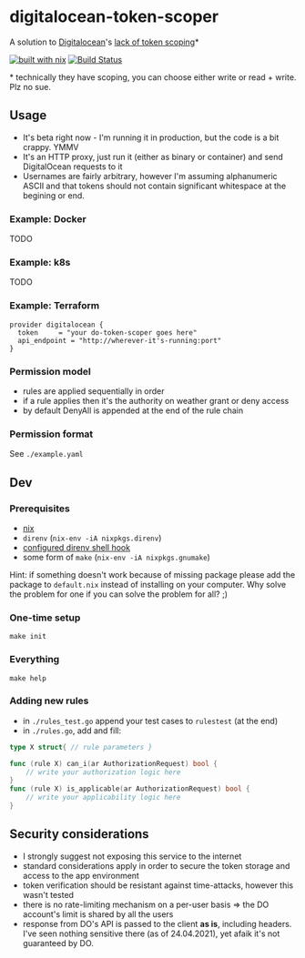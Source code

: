 # digitalocean-token-scoper
A solution to [Digitalocean](https://www.digitalocean.com/)'s [lack of token scoping](https://ideas.digitalocean.com/ideas/DO-I-966)*
<!--*-->
[![built with nix](https://builtwithnix.org/badge.svg)](https://builtwithnix.org)
[![Build Status](https://cloud.drone.io/api/badges/allgreed/digitalocean-token-scoper/status.svg)](https://cloud.drone.io/allgreed/digitalocean-token-scoper)

\* technically they have scoping, you can choose either write or read + write. Plz no sue.

## Usage
- It's beta right now - I'm running it in production, but the code is a bit crappy. YMMV
- It's an HTTP proxy, just run it (either as binary or container) and send DigitalOcean requests to it 
- Usernames are fairly arbitrary, however I'm assuming alphanumeric ASCII and that tokens should not contain significant whitespace at the begining or end.

### Example: Docker
TODO

### Example: k8s
TODO

### Example: Terraform
```
provider digitalocean {
  token     = "your do-token-scoper goes here"
  api_endpoint = "http://wherever-it's-running:port"
}
```

### Permission model
- rules are applied sequentially in order
- if a rule applies then it's the authority on weather grant or deny access
- by default DenyAll is appended at the end of the rule chain

### Permission format

See `./example.yaml`

## Dev

### Prerequisites
- [nix](https://nixos.org/nix/manual/#chap-installation)
- `direnv` (`nix-env -iA nixpkgs.direnv`)
- [configured direnv shell hook ](https://direnv.net/docs/hook.html)
- some form of `make` (`nix-env -iA nixpkgs.gnumake`)

Hint: if something doesn't work because of missing package please add the package to `default.nix` instead of installing on your computer. Why solve the problem for one if you can solve the problem for all? ;)

### One-time setup
```
make init
```

### Everything
```
make help
```

### Adding new rules
- in `./rules_test.go` append your test cases to `rulestest` (at the end)
- in `./rules.go`, add and fill: 
```go
type X struct{ // rule parameters }

func (rule X) can_i(ar AuthorizationRequest) bool {
    // write your authorization logic here
}
func (rule X) is_applicable(ar AuthorizationRequest) bool {
    // write your applicability logic here
}
```

## Security considerations

- I strongly suggest not exposing this service to the internet
- standard considerations apply in order to secure the token storage and access to the app environment
- token verification should be resistant against time-attacks, however this wasn't tested
- there is no rate-limiting mechanism on a per-user basis => the DO account's limit is shared by all the users
- response from DO's API is passed to the client **as is**, including headers. I've seen nothing sensitive there (as of 24.04.2021), yet afaik it's not guaranteed by DO.
